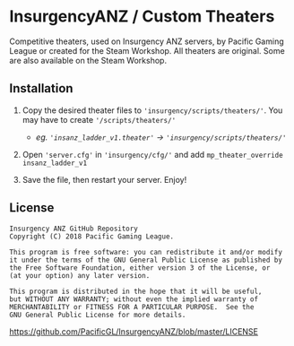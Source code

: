 # InsurgencyANZ / Custom Theaters
Competitive theaters, used on Insurgency ANZ servers, by Pacific Gaming League or created for the Steam Workshop. All theaters are original. Some are also available on the Steam Workshop.

## Installation
1) Copy the desired theater files to `'insurgency/scripts/theaters/'`. You may have to create `'/scripts/theaters/'`
    * *eg. `'insanz_ladder_v1.theater'` -> `'insurgency/scripts/theaters/'`*

2) Open `'server.cfg'` in `'insurgency/cfg/'` and add `mp_theater_override insanz_ladder_v1`

3) Save the file, then restart your server. Enjoy!

## License
    Insurgency ANZ GitHub Repository
    Copyright (C) 2018 Pacific Gaming League.

    This program is free software: you can redistribute it and/or modify
    it under the terms of the GNU General Public License as published by
    the Free Software Foundation, either version 3 of the License, or
    (at your option) any later version.

    This program is distributed in the hope that it will be useful,
    but WITHOUT ANY WARRANTY; without even the implied warranty of
    MERCHANTABILITY or FITNESS FOR A PARTICULAR PURPOSE.  See the
    GNU General Public License for more details.
https://github.com/PacificGL/InsurgencyANZ/blob/master/LICENSE

